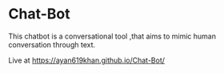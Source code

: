 # Chat-Bot
This chatbot is a conversational tool ,that aims to mimic human conversation through text.

Live at https://ayan619khan.github.io/Chat-Bot/
